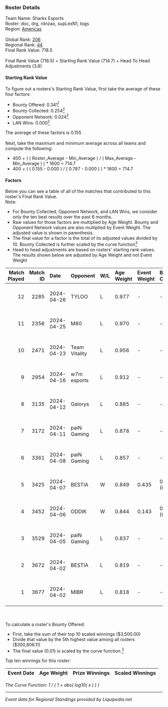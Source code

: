 ### Roster Details<br />
Team Name: Sharks Esports<br />
Roster: doc, drg, rdnzao, supLexN1, togs<br />
Region: [Americas]( ../standings_americas.md)<br />
<br />
Global Rank: [206](../standings_global.md)<br />
Regional Rank: [44]( ../standings_americas.md)<br />
Final Rank Value:  718.5<br />
<br />
Final Rank Value (718.5) = Starting Rank Value (714.7) + Head To Head Adjustments (3.8)<br />

#### Starting Rank Value<br />
To figure out a rosters's Starting Rank Value, first take the average of these four factors:<br />
- Bounty Offered: 0.341[<sup>1</sup>](#table2)
- Bounty Collected: 0.254[<sup>2</sup>](#table1)
- Opponent Network: 0.024[<sup>2</sup>](#table1)
- LAN Wins: 0.000[<sup>2</sup>](#table1)

The average of these factors is 0.155<br />
<br />
Next, take the maximum and minimum average across all teams and compute the following:<br />
- 400 + ( ( Roster_Average - Min_Average ) / ( Max_Average - Min_Average ) ) * 1600 = 714.7
- 400 + ( ( 0.155 - 0.000 ) / ( 0.787 - 0.000 ) ) * 1600 = 714.7


#### Factors<br />
Below you can see a table of all of the matches that contributed to this roster's Final Rank Value.<br />
Note:<br />

- For Bounty Collected, Opponent Network, and LAN Wins, we consider only the ten best results over the past 6 months.
- Raw values for those factors are multiplied by Age Weight. Bounty and Opponent Network values are also multiplied by Event Weight. The adjusted value is shown in parenthesis.
- The final value for a factor is the total of its adjusted values divided by 10. Bounty Collected is further scaled by the curve function[<sup>3</sup>](#curveFunction)
- Head to head adjustments are based on rosters' starting rank values. The results shown below are adjusted by Age Weight and not Event Weight
<span id="table1"></span><br />


| Match Played | Match ID | Date       | Opponent      | W/L | Age Weight | Event Weight | Bounty Collected | Opponent Network | LAN Wins  | H2H Adj. | Roster                           |
| -: | -: | :- | :- | :- | :- | :- | :- | :- | :- | -: | :- |
|           12 |     2285 | 2024-04-26 | TYLOO         | L   | 0.977      | -            | -                | -                | -         |    -7.54 | doc, drg, rdnzao, supLexN1, togs |
|           11 |     2356 | 2024-04-25 | M80           | L   | 0.970      | -            | -                | -                | -         |    -1.38 | doc, drg, rdnzao, supLexN1, togs |
|           10 |     2471 | 2024-04-23 | Team Vitality | L   | 0.956      | -            | -                | -                | -         |    -0.07 | doc, drg, rdnzao, supLexN1, togs |
|            9 |     2954 | 2024-04-16 | w7m esports   | L   | 0.912      | -            | -                | -                | -         |   -10.89 | doc, drg, rdnzao, supLexN1, togs |
|            8 |     3135 | 2024-04-12 | Galorys       | L   | 0.885      | -            | -                | -                | -         |    -9.84 | doc, drg, rdnzao, supLexN1, togs |
|            7 |     3172 | 2024-04-11 | paiN Gaming   | L   | 0.878      | -            | -                | -                | -         |    -0.28 | doc, drg, rdnzao, supLexN1, togs |
|            6 |     3361 | 2024-04-08 | paiN Gaming   | L   | 0.857      | -            | -                | -                | -         |    -0.27 | doc, drg, rdnzao, supLexN1, togs |
|            5 |     3425 | 2024-04-07 | BESTIA        | W   | 0.849      | 0.435        | 0.026 (0.010)    | 0.500 (0.184)    | 0 (0.000) |    19.89 | doc, drg, rdnzao, supLexN1, togs |
|            4 |     3452 | 2024-04-06 | ODDIK         | W   | 0.844      | 0.143        | 0.017 (0.002)    | 0.494 (0.060)    | 0 (0.000) |    20.30 | doc, drg, rdnzao, supLexN1, togs |
|            3 |     3529 | 2024-04-05 | paiN Gaming   | L   | 0.837      | -            | -                | -                | -         |    -0.19 | doc, drg, rdnzao, supLexN1, togs |
|            2 |     3672 | 2024-04-02 | BESTIA        | L   | 0.819      | -            | -                | -                | -         |    -5.67 | doc, drg, rdnzao, supLexN1, togs |
|            1 |     3677 | 2024-04-02 | MIBR          | L   | 0.818      | -            | -                | -                | -         |    -0.27 | doc, drg, rdnzao, supLexN1, togs |

<br />
<span id="table2"></span><br />
To calculate a roster's Bounty Offered:<br />

- First, take the sum of their top 10 scaled winnings ($3,500.00)
- Divide that value by the 5th highest value among all rosters ($300,806.11)
- The final value (0.01) is scaled by the curve function.[<sup>3</sup>](#curveFunction)

Top ten winnings for this roster:<br />

| Event Date | Age Weight | Prize Winnings | Scaled Winnings |
| :- | -: | :- | :- |


<span id="curveFunction"></span>_The Curve Function: 1 / ( 1 + abs( log10( x ) ) )_<br />

---
_Event data for Regional Standings provided by Liquipedia.net_<br />
